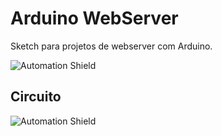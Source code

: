 # Arduino WebServer

Sketch para projetos de webserver com Arduino.

![Automation Shield](http://2.bp.blogspot.com/-vpelax3SbG0/TzmbquwE20I/AAAAAAAAAJM/MYi4NBYZEZE/s640/DSCF4515.JPG)


## Circuito
![Automation Shield](http://2.bp.blogspot.com/-YWAVEmwExPg/TzmYZWKSw6I/AAAAAAAAAI0/S9Fm621uv2M/s640/Circuito.png)


